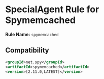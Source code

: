 # SpecialAgent Rule for Spymemcached

**Rule Name:** `spymemcached`

## Compatibility

```xml
<groupId>net.spy</groupId>
<artifactId>spymemcached</artifactId>
<version>[2.11.0,LATEST]</version>
```